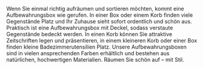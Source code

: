 Wenn Sie einmal richtig aufräumen und sortieren möchten, kommt eine Aufbewahrungsbox wie gerufen. In einer Box oder einem Korb finden viele Gegenstände Platz und Ihr Zuhause sieht sofort ordentlich und schön aus. Praktisch ist eine Aufbewahrungsbox mit Deckel, sodass verstaute Gegenstände bedeckt werden. In einen Korb können Sie attraktive Zeitschriften legen und präsentieren, in einem kleineren Korb oder einer Box finden kleine Badezimmerutensilien Platz. Unsere Aufbewahrungsboxen sind in vielen ansprechenden Farben erhältlich und bestehen aus natürlichen, hochwertigen Materialien. Räumen Sie schön auf – mit Stil.

